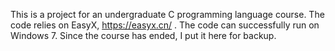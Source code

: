 This is a project for an undergraduate C programming language course. The code relies on EasyX, https://easyx.cn/ . The code can successfully run on Windows 7. Since the course has ended, I put it here for backup.
